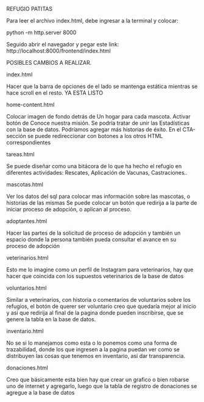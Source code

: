 REFUGIO PATITAS

Para leer el archivo index.html, debe ingresar a la terminal y colocar:

python -m http.server 8000

Seguido abrir el navegador y pegar este link: http://localhost:8000/frontend/index.html

POSIBLES CAMBIOS A REALIZAR.

index.html

Hacer que la barra de opciones de el lado se mantenga estática mientras se hace scroll en el resto. YA ESTA LISTO

home-content.html

Colocar imagen de fondo detrás de Un hogar para cada mascota.
Activar botón de Conoce nuestra misión.
Se podría tratar de unir las Estadísticas con la base de datos.
Podríamos agregar más historias de éxito.
En el CTA-sección se puede redireccionar con botones a los otros HTML correspondientes

tareas.html

Se puede diseñar como una bitácora de lo que ha hecho el refugio en diferentes actividades:
Rescates, Aplicación de Vacunas, Castraciones..


mascotas.html

Ver los datos del sql para colocar mas información sobre las mascotas, o historias de las mismas
Se puede colocar un botón que redirija a la parte de iniciar proceso de adopción, o aplican al proceso.

adoptantes.html

Hacer las partes de la solicitud de proceso de adopción y también un espacio donde la persona también pueda consultar el avance en su proceso de adopción


veterinarios.html

Esto me lo imagine como un perfil de Instagram para veterinarios, hay que hacer que coincida con los supuestos veterinarios de la base de datos

voluntarios.html

Similar a veterinarios, con historia o comentarios de voluntarios sobre los refugios, el botón de querer ser voluntario creo que quedaría mejor al inicio y así que redirija al final de la pagina donde pueden inscribirse, que se genere la tabla en la base de datos.


inventario.html

No se si lo manejamos como esta o lo ponemos como una forma de trazabilidad, donde los que ingresen a la pagina puedan ver como se distribuyen las cosas que tenemos en inventario, así dar transparencia.

donaciones.html

Creo que básicamente esta bien hay que crear un grafico o bien robarse uno de internet y agregarlo, luego que la tabla de registro de donaciones se agregue a la base de datos 
